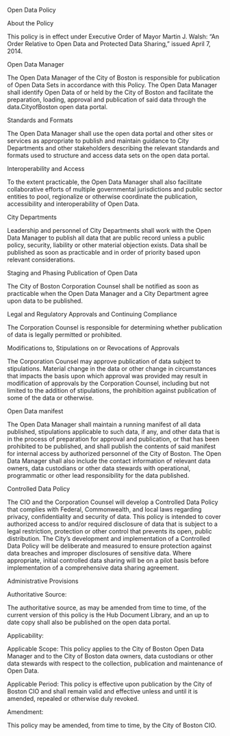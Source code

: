 Open Data Policy

About the Policy

This policy is in effect under Executive Order of Mayor Martin J. Walsh: “An Order Relative to Open Data and Protected Data Sharing,” issued April 7, 2014.  

Open Data Manager

The Open Data Manager of the City of Boston is responsible for publication of Open Data Sets in accordance with this Policy. The Open Data Manager shall identify Open Data of or held by the City of Boston and facilitate the preparation, loading, approval and publication of said data through the data.CityofBoston open data portal.

Standards and Formats

The Open Data Manager shall use the open data portal and other sites or services as appropriate to publish and maintain guidance to City Departments and other stakeholders describing the relevant standards and formats used to structure and access data sets on the open data portal.  

Interoperability and Access

To the extent practicable, the Open Data Manager shall also facilitate collaborative efforts of multiple governmental jurisdictions and public sector entities to pool, regionalize or otherwise coordinate the publication, accessibility and interoperability of Open Data.

City Departments

Leadership and personnel of City Departments shall work with the Open Data Manager to publish all data that are public record unless a public policy, security, liability or other material objection exists. Data shall be published as soon as practicable and in order of priority based upon relevant considerations.

Staging and Phasing Publication of Open Data

The City of Boston Corporation Counsel shall be notified as soon as practicable when the Open Data Manager and a City Department agree upon data to be published.

Legal and Regulatory Approvals and Continuing Compliance

The Corporation Counsel is responsible for determining whether publication of data is legally permitted or prohibited.  

Modifications to, Stipulations on or Revocations of Approvals

The Corporation Counsel may approve publication of data subject to stipulations. Material change in the data or other change in circumstances that impacts the basis upon which approval was provided may result in modification of approvals by the Corporation Counsel, including but not limited to the addition of stipulations, the prohibition against publication of some of the data or otherwise.

Open Data manifest

The Open Data Manager shall maintain a running manifest of all data published, stipulations applicable to such data, if any, and other data that is in the process of preparation for approval and publication, or that has been prohibited to be published, and shall publish the contents of said manifest for internal access by authorized personnel of the City of Boston. The Open Data Manager shall also include the contact information of relevant data owners, data custodians or other data stewards with operational, programmatic or other lead responsibility for the data published.

Controlled Data Policy

The CIO and the Corporation Counsel will develop a Controlled Data Policy that complies with Federal, Commonwealth, and local laws regarding privacy, confidentiality and security of data.  This policy is intended to cover authorized access to and/or required disclosure of data that is subject to a legal restriction, protection or other control that prevents its open, public distribution.   The City’s development and implementation of a Controlled Data Policy will be deliberate and measured to ensure protection against data breaches and improper disclosures of sensitive data. Where appropriate, initial controlled data sharing will be on a pilot basis before implementation of a comprehensive data sharing agreement.    

Administrative Provisions

Authoritative Source: 

The authoritative source, as may be amended from time to time, of the current version of this policy is the Hub Document Library, and an up to date copy shall also be published on the open data portal. 

Applicability:

Applicable Scope: This policy applies to the City of Boston Open Data Manager and to the City of Boston data owners, data custodians or other data stewards with respect to the collection, publication and maintenance of Open Data.

Applicable Period: This policy is effective upon publication by the City of Boston CIO and shall remain valid and effective unless and until it is amended, repealed or otherwise duly revoked.

Amendment:

This policy may be amended, from time to time, by the City of Boston CIO. 





